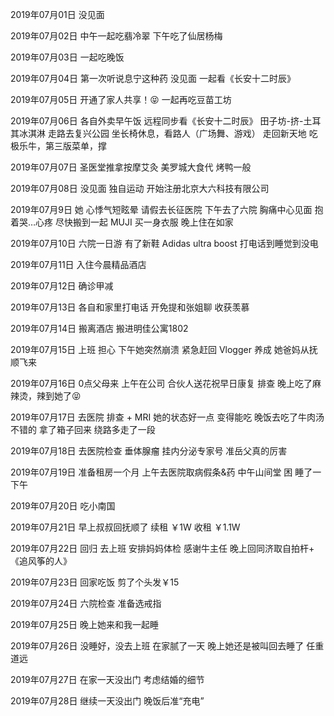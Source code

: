 2019年07月01日
没见面

2019年07月02日
中午一起吃翡冷翠
下午吃了仙居杨梅

2019年07月03日
一起吃晚饭

2019年07月04日
第一次听说息宁这种药
没见面
一起看《长安十二时辰》

2019年07月05日
开通了家人共享！😝
一起再吃豆苗工坊

2019年07月06日
各自外卖早午饭
远程同步看《长安十二时辰》
田子坊-挤-土耳其冰淇淋
走路去复兴公园
坐长椅休息，看路人（广场舞、游戏）
走回新天地 吃极乐牛，第三版菜单，撑

2019年07月07日
圣医堂推拿按摩艾灸
美罗城大食代
烤鸭一般

2019年07月08日
没见面 独自运动
开始注册北京大六科技有限公司

2019年07月9日
她 心悸气短眩晕
请假去长征医院
下午去了六院
胸痛中心见面
抱着哭…心疼
尽快搬到一起
MUJI 买一身衣服
晚上住在如家

2019年07月10日
六院一日游
有了新鞋  Adidas ultra boost
打电话到睡觉到没电

2019年07月11日
入住今晨精品酒店

2019年07月12日
确诊甲减

2019年07月13日
各自和家里打电话
开免提和张姐聊
收获羡慕

2019年07月14日
搬离酒店
搬进明佳公寓1802

2019年07月15日
上班 担心
下午她突然崩溃
紧急赶回
Vlogger 养成
她爸妈从抚顺飞来

2019年07月16日
0点父母来
上午在公司
合伙人送花祝早日康复
排查
晚上吃了麻辣烫，辣到她了😝

2019年07月17日
去医院 排查 + MRI
她的状态好一点
变得能吃
晚饭去吃了牛肉汤 不错的
拿了箱子回来 绕路多走了一段


2019年07月18日
去医院检查
垂体腺瘤
挂内分泌专家号
准岳父真的厉害

2019年07月19日
准备租房一个月
上午去医院取病假条&药
中午山间堂
困 睡了一下午

2019年07月20日
吃小南国

2019年07月21日
早上叔叔回抚顺了
续租 ￥1W
收租 ￥1.1W

2019年07月22日
回归 去上班
安排妈妈体检 感谢牛主任
晚上回同济取自拍杆+《追风筝的人》

2019年07月23日
回家吃饭
剪了个头发￥15

2019年07月24日
六院检查
准备选戒指

2019年07月25日
晚上她来和我一起睡

2019年07月26日
没睡好，没去上班
在家腻了一天
晚上她还是被叫回去睡了 任重道远

2019年07月27日
在家一天没出门
考虑结婚的细节

2019年07月28日
继续一天没出门
晚饭后准“充电”
